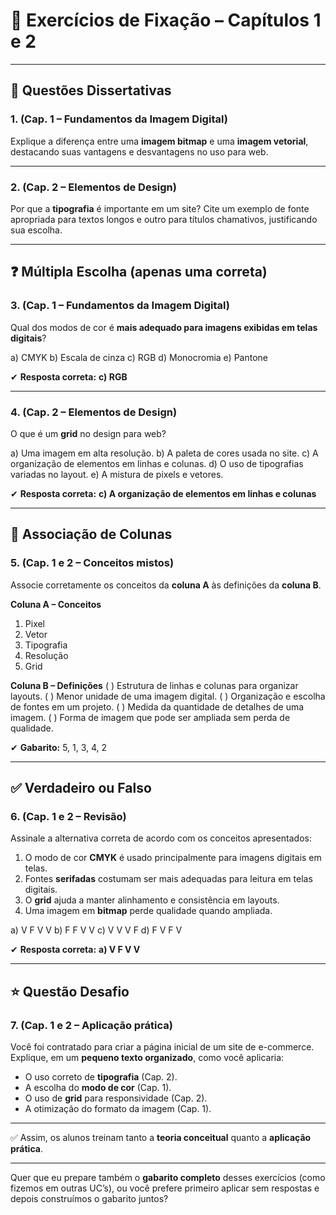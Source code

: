 # 📘 Exercícios de Fixação – Capítulos 1 e 2

------

## 📝 Questões Dissertativas

### **1. (Cap. 1 – Fundamentos da Imagem Digital)**

Explique a diferença entre uma **imagem bitmap** e uma **imagem vetorial**, destacando suas vantagens e desvantagens no uso para web.

------

### **2. (Cap. 2 – Elementos de Design)**

Por que a **tipografia** é importante em um site? Cite um exemplo de fonte apropriada para textos longos e outro para títulos chamativos, justificando sua escolha.

------

## ❓ Múltipla Escolha (apenas uma correta)

### **3. (Cap. 1 – Fundamentos da Imagem Digital)**

Qual dos modos de cor é **mais adequado para imagens exibidas em telas digitais**?

a) CMYK
 b) Escala de cinza
 c) RGB
 d) Monocromia
 e) Pantone

✔ **Resposta correta:** **c) RGB**

------

### **4. (Cap. 2 – Elementos de Design)**

O que é um **grid** no design para web?

a) Uma imagem em alta resolução.
 b) A paleta de cores usada no site.
 c) A organização de elementos em linhas e colunas.
 d) O uso de tipografias variadas no layout.
 e) A mistura de pixels e vetores.

✔ **Resposta correta:** **c) A organização de elementos em linhas e colunas**

------

## 🔗 Associação de Colunas

### **5. (Cap. 1 e 2 – Conceitos mistos)**

Associe corretamente os conceitos da **coluna A** às definições da **coluna B**.

**Coluna A – Conceitos**

1. Pixel
2. Vetor
3. Tipografia
4. Resolução
5. Grid

**Coluna B – Definições**
 (   ) Estrutura de linhas e colunas para organizar layouts.
 (   ) Menor unidade de uma imagem digital.
 (   ) Organização e escolha de fontes em um projeto.
 (   ) Medida da quantidade de detalhes de uma imagem.
 (   ) Forma de imagem que pode ser ampliada sem perda de qualidade.

✔ **Gabarito:** 5, 1, 3, 4, 2

------

## ✅ Verdadeiro ou Falso

### **6. (Cap. 1 e 2 – Revisão)**

Assinale a alternativa correta de acordo com os conceitos apresentados:

1. O modo de cor **CMYK** é usado principalmente para imagens digitais em telas.
2. Fontes **serifadas** costumam ser mais adequadas para leitura em telas digitais.
3. O **grid** ajuda a manter alinhamento e consistência em layouts.
4. Uma imagem em **bitmap** perde qualidade quando ampliada.

a) V F V V
 b) F F V V
 c) V V V F
 d) F V F V

✔ **Resposta correta:** **a) V F V V**

------

## ⭐ Questão Desafio

### **7. (Cap. 1 e 2 – Aplicação prática)**

Você foi contratado para criar a página inicial de um site de e-commerce.
 Explique, em um **pequeno texto organizado**, como você aplicaria:

- O uso correto de **tipografia** (Cap. 2).
- A escolha do **modo de cor** (Cap. 1).
- O uso de **grid** para responsividade (Cap. 2).
- A otimização do formato da imagem (Cap. 1).

------

✅ Assim, os alunos treinam tanto a **teoria conceitual** quanto a **aplicação prática**.

------

Quer que eu prepare também o **gabarito completo** desses exercícios (como fizemos em outras UC’s), ou você prefere primeiro aplicar sem respostas e depois construímos o gabarito juntos?